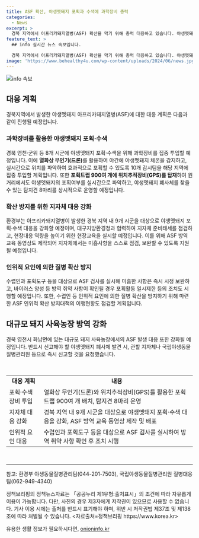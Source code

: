 ```yaml
---
title: ASF 확산, 야생멧돼지 포획과 수색에 과학장비 총력
categories:
  - News
excerpt: >
  경북 지역에서 아프리카돼지열병(ASF) 확산을 막기 위해 총력 대응하고 있습니다. 야생멧돼지의 포획과 수색을 위해 과학장비를 투입하고, 열화상 무인기와 GPS를 활용하여 감시팀을 투입할 예정입니다. 또한 ASF 발생에 대비하여 지자체의 현장대응 역량을 높이기 위한 교육과 대책 점검이 계획되어 있습니다. 농작물 수확기 이전에 야생멧돼지에 대한 집중 포획이 중요하며, 경북 지역에서 ASF 발생 지자체를 대상으로 대응을 강화할 예정입니다. 환경부는 야생멧돼지 폐사체 발견 시 즉시 신고를 요청하고 있습니다. 
feature_text: >
  ## info 실시간 뉴스 속보입니다.

  경북 지역에서 아프리카돼지열병(ASF) 확산을 막기 위해 총력 대응하고 있습니다. 야생멧돼지의 포획과 수색을 위해 과학장비를 투입하고, 열화상 무인기와 GPS를 활용하여 감시팀을 투입할 예정입니다. 또한 ASF 발생에 대비하여 지자체의 현장대응 역량을 높이기 위한 교육과 대책 점검이 계획되어 있습니다. 농작물 수확기 이전에 야생멧돼지에 대한 집중 포획이 중요하며, 경북 지역에서 ASF 발생 지자체를 대상으로 대응을 강화할 예정입니다. 환경부는 야생멧돼지 폐사체 발견 시 즉시 신고를 요청하고 있습니다. 
image: 'https://www.behealthy4u.com/wp-content/uploads/2024/06/news.jpg'
---
```


<p><img src="https://www.behealthy4u.com/wp-content/uploads/2024/06/news.jpg" alt="info 속보" /></p>

<h2 data-ke-size="size26">대응 계획</h2>

<p data-ke-size="size16">경북지역에서 발생한 야생멧돼지 아프리카돼지열병(ASF)에 대한 대응 계획은 다음과 같이 진행될 예정입니다.</p>

<h3>과학장비를 활용한 야생멧돼지 포획·수색</h3>

<p data-ke-size="size16">경북 영천·군위 등 8개 시군에 야생멧돼지 포획·수색을 위해 과학장비를 집중 투입할 예정입니다. 이에 <b>열화상 무인기(드론)</b>를 활용하여 야간에 야생멧돼지 체온을 감지하고, 실시간으로 위치를 파악하여 효과적으로 포획할 수 있도록 10개 감시팀을 해당 지역에 집중 투입할 계획입니다. 또한 <b>포획트랩 900여 개에 위치추적장비(GPS)를 탑재</b>하여 원거리에서도 야생멧돼지의 포획여부를 실시간으로 파악하고, 야생멧돼지 폐사체를 찾을 수 있는 탐지견 8마리를 상시적으로 운영할 예정입니다.</p>

<h3>확산 방지를 위한 지자체 대응 강화</h3>

<p data-ke-size="size16">환경부는 아프리카돼지열병이 발생한 경북 지역 내 9개 시군을 대상으로 야생멧돼지 포획·수색 대응을 강화할 예정이며, 대구지방환경청과 협력하여 지자체 준비태세를 점검하고, 현장대응 역량을 높이기 위한 현장교육을 실시할 예정입니다. 이를 위해 ASF 방역 교육 동영상도 제작되어 지자체에서는 미흡사항을 스스로 점검, 보완할 수 있도록 지원될 예정입니다.</p>

<h3>인위적 요인에 의한 질병 확산 방지</h3>

<p data-ke-size="size16">수렵인과 포획도구 등을 대상으로 ASF 검사를 실시해 미흡한 사항은 즉시 시정 보완하고, 바이러스 양성 등 방역 취약 사항이 확인될 경우 포획활동 일시제한 등의 조치도 시행할 예정입니다. 또한, 수렵인 등 인위적 요인에 의한 질병 확산을 방지하기 위해 마련한 ASF 인위적 확산 방지대책의 이행현황도 점검할 계획입니다.</p>

<h2 data-ke-size="size26">대규모 돼지 사육농장 방역 강화</h2>

<p data-ke-size="size16">경북 영천시 화남면에 있는 대규모 돼지 사육농장에서의 ASF 발생 대응 또한 강화될 예정입니다. 반드시 신고해야 할 야생멧돼지 폐사체 발견 시, 관할 지자체나 국립야생동물질병관리원 등으로 즉시 신고할 것을 요청했습니다.</p>

<p data-ke-size="size16">&nbsp;</p>

<table>
<tbody>
<tr>
<td style="text-align: center; height: 17px;"><b>대응 계획</b></td>
<td style="text-align: center; height: 17px;"><b>내용</b></td>
</tr>
<tr>
<td style="text-align: left;">포획·수색 장비 투입</td>
<td style="text-align: left;">열화상 무인기(드론)와 위치추적장비(GPS)를 활용한 포획트랩 900여 개 배치, 탐지견 8마리 운영</td>
</tr>
<tr>
<td style="text-align: left;">지자체 대응 강화</td>
<td style="text-align: left;">경북 지역 내 9개 시군을 대상으로 야생멧돼지 포획·수색 대응을 강화, ASF 방역 교육 동영상 제작 및 배포</td>
</tr>
<tr>
<td style="text-align: left;">인위적 요인 대응</td>
<td style="text-align: left;">수렵인과 포획도구 등을 대상으로 ASF 검사를 실시하여 방역 취약 사항 확인 후 조치 시행</td>
</tr>
</tbody>
</table>

<p data-ke-size="size16">&nbsp;</p>

<hr>

<p data-ke-size="size16">참고: 환경부 야생동물질병관리팀(044-201-7503), 국립야생동물질병관리원 질병대응팀(062-949-4340)</p>

<p data-ke-size="size16">정책브리핑의 정책뉴스자료는 「공공누리 제1유형:출처표시」의 조건에 따라 자유롭게 이용이 가능합니다. 다만, 사진의 경우 제3자에게 저작권이 있으므로 사용할 수 없습니다. 기사 이용 시에는 출처를 반드시 표기해야 하며, 위반 시 저작권법 제37조 및 제138조에 따라 처벌될 수 있습니다. <자료출처=정책브리핑 https://www.korea.kr></p>
유용한 생활 정보가 필요하시다면, <a href="https://onioninfo.kr" rel="dofollow">onioninfo.kr</a>


